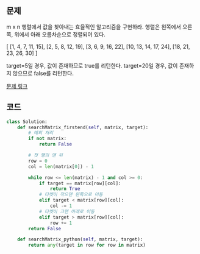 ## 문제

m x n 행렬에서 값을 찾아내는 효율적인 알고리즘을 구현하라. 행렬은 왼쪽에서 오른쪽, 위에서 아래 오름차순으로 정렬되어 있다.

[
[1, 4, 7, 11, 15],
[2, 5, 8, 12, 19],
[3, 6, 9, 16, 22],
[10, 13, 14, 17, 24],
[18, 21, 23, 26, 30]
]

target=5일 경우, 값이 존재하므로 true를 리턴한다. target=20일 경우, 값이 존재하지 않으므로 false를 리턴한다. 

<a href="https://leetcode.com/problems/search-a-2d-matrix-ii/" target="_blank">문제 링크</a>

## 코드

```python
class Solution:
    def searchMatrix_firstend(self, matrix, target):
        # 예외 처리
        if not matrix:
            return False

        # 첫 행의 맨 뒤
        row = 0
        col = len(matrix[0]) - 1

        while row <= len(matrix) - 1 and col >= 0:
            if target == matrix[row][col]:
                return True
            # 타켓이 작으면 왼쪽으로 이동
            elif target < matrix[row][col]:
                col -= 1
            # 타켓이 크면 아래로 이동
            elif target > matrix[row][col]:
                row += 1
        return False

    def searchMatrix_python(self, matrix, target):
        return any(target in row for row in matrix)
```

